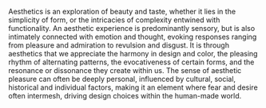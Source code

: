 
Aesthetics is an exploration of beauty and taste, whether it lies in the simplicity of form, or the intricacies of complexity entwined with functionality. An aesthetic experience is predominantly sensory, but is also intimately connected with emotion and thought, evoking responses ranging from pleasure and admiration to revulsion and disgust. It is through aesthetics that we appreciate the harmony in design and color, the pleasing rhythm of alternating patterns, the evocativeness of certain forms, and the resonance or dissonance they create within us. The sense of aesthetic pleasure can often be deeply personal, influenced by cultural, social, historical and individual factors, making it an element where fear and desire often intermesh, driving design choices within the human-made world.

